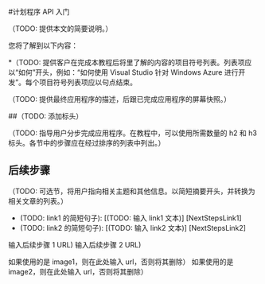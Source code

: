 <properties linkid="get-started-with-scheduler-API" urlDisplayName="计划程序 API 入门" pageTitle="计划程序 API 入门 | Windows Azure" metaKeywords="计划程序" description="TBD" umbracoNaviHide="0" disqusComments="1" writer="krisragh" editor="mattshel" manager="carolz" title="Get started with the Scheduler API"/>


#计划程序 API 入门

（TODO: 提供本文的简要说明。）

您将了解到以下内容：

*（TODO: 提供客户在完成本教程后将里了解的内容的项目符号列表。列表项应以“如何”开头，例如：“如何使用 Visual Studio 针对 Windows Azure 进行开发”。每个项目符号列表项应以句点结束。

（TODO: 提供最终应用程序的描述，后跟已完成应用程序的屏幕快照。）

##（TODO: 添加标头）

（TODO: 指导用户分步完成应用程序。在教程中，可以使用所需数量的 h2 和 h3 标头。各节中的步骤应在经过排序的列表中列出。）

## 后续步骤

（TODO: 可选节，将用户指向相关主题和其他信息。以简短摘要开头，并转换为相关文章的列表。）

* (TODO: link1 的简短句子): [(TODO: 输入 link1 文本)] [NextStepsLink1]
* (TODO: link2 的简短句子): [(TODO: 输入 link2 文本)] [NextStepsLink2]

输入后续步骤 1 URL)
输入后续步骤 2 URL)

如果使用的是 image1，则在此处输入 url，否则将其删除）
如果使用的是 image2，则在此处输入 url，否则将其删除）

